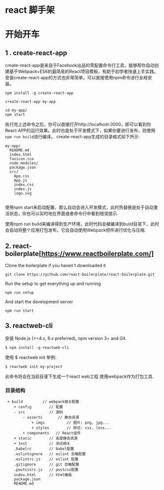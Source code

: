 # react 脚手架
# 开始开车
## 1 . create-react-app 
create-react-app是来自于Facebook出品的零配置命令行工具，能够帮你自动创建基于Webpack+ES6的最简易的React项目模板，有助于初学者快速上手实践。安装create-react-app的方式也非常简单，可以直接使用npm命令进行全局安装。
```shell
npm install -g create-react-app
```
```shell
create-react-app my-app

cd my-app/
npm start
```
执行完上述命令之后，你可以直接打开http://localhost:3000，即可以看到你React APP的运行效果。此时也是处于开发模式下，如果你要进行发布，则使用`npm run build`进行编译。
create-react-app生成的目录格式如下所示:

```shell
my-app/
  README.md
  index.html
  favicon.ico
  node_modules/
  package.json
  src/
    App.css
    App.js
    index.css
    index.js
    logo.svg
    
 ```
使用npm start来启动配置，那么自动会进入开发模式，此时热替换是处于自动激活状态，你也可以实时地在界面或者命令行中看到错误提示.
    
使用npm run build来编译得到生产环境，此时代码会被编译到build目录下，此时会自动将整个应用打包发布，它会自动使用Webpack控件进行优化与压缩.

## 2. react-boilerplate[https://www.reactboilerplate.com/]
Clone the boilerplate if you haven't downloaded it
```shell
git clone https://github.com/react-boilerplate/react-boilerplate.git
```
Run the setup to get everything up and running
```shell
npm run setup
```
And start the development server
```shell
npm run start
```
##  3. reactweb-cli

安装
Node.js (>=4.x, 6.x preferred), npm version 3+ and Git.
```shell
$ npm install -g reactweb-cli
```
使用
$ reactweb init <project-name>
举例:
```shell
$ reactweb init my-project
```
此命令将会在当前目录下生成一个react web工程.使用webpack作为打包工具.

### 目录结构
```shell
 + build         // webpack相关配置
    + config        // 配置
    - src           // 源码
        - asserts       // 静态资源
            + imgs          // 图片: png, jpg...
            + styles        // 样式: css, less...
        + components   // React组件
    + static        // 高度静态资源
    + test          // 测试相关
    .babelrc        // babel配置
    .eslintignore   // eslint 忽略配置
    .eslintrc.js    // eslint 配置
    .gitignore      // git 忽略配置
    .postcssrc.js   // postcss配置
    index.html      // html模板
    package.json
    README.md
```

